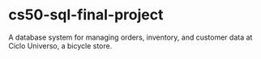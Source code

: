 # cs50-sql-final-project
A database system for managing orders, inventory, and customer data at Ciclo Universo, a bicycle store.
